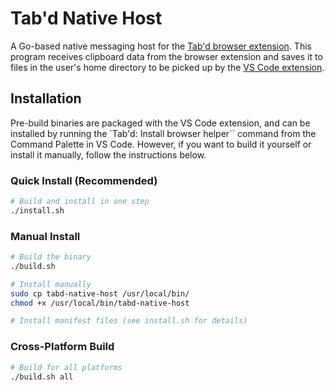 # Tab'd Native Host

A Go-based native messaging host for the [Tab'd browser extension](https://github.com/iann0036/tabd-extension). This program receives clipboard data from the browser extension and saves it to files in the user's home directory to be picked up by the [VS Code extension](https://github.com/iann0036/tabd).

## Installation

Pre-build binaries are packaged with the VS Code extension, and can be installed by running the `Tab'd: Install browser helper`` command from the Command Palette in VS Code. However, if you want to build it yourself or install it manually, follow the instructions below.

### Quick Install (Recommended)

```bash
# Build and install in one step
./install.sh
```

### Manual Install

```bash
# Build the binary
./build.sh

# Install manually
sudo cp tabd-native-host /usr/local/bin/
chmod +x /usr/local/bin/tabd-native-host

# Install manifest files (see install.sh for details)
```

### Cross-Platform Build

```bash
# Build for all platforms
./build.sh all
```
